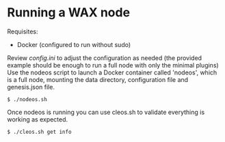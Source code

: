 Running a WAX node
===================

Requisites:
- Docker (configured to run without sudo)

Review _config.ini_ to adjust the configuration as needed (the provided example should be enough to run a full node with only the minimal plugins)
Use the nodeos script to launch a Docker container called 'nodeos', which is a full node, mounting the data directory, configuration file and genesis.json file.
```
$ ./nodeos.sh
```

Once nodeos is running you can use cleos.sh to validate everything is working as expected.
```
$ ./cleos.sh get info
```
